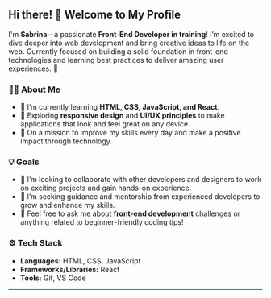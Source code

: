 ## Hi there! 👋 Welcome to My Profile

I'm **Sabrina**—a passionate **Front-End Developer in training**! I’m excited to dive deeper into web development and bring creative ideas to life on the web. Currently focused on building a solid foundation in front-end technologies and learning best practices to deliver amazing user experiences. 🌟

### 👩‍💻 About Me
- 🌱 I’m currently learning **HTML, CSS, JavaScript, and React**.
- 🔭 Exploring **responsive design** and **UI/UX principles** to make applications that look and feel great on any device.
- 🎯 On a mission to improve my skills every day and make a positive impact through technology.

### 💡 Goals
- 👯 I’m looking to collaborate with other developers and designers to work on exciting projects and gain hands-on experience.
- 🤔 I’m seeking guidance and mentorship from experienced developers to grow and enhance my skills.
- 💬 Feel free to ask me about **front-end development** challenges or anything related to beginner-friendly coding tips!

### ⚙️ Tech Stack
- **Languages:** HTML, CSS, JavaScript
- **Frameworks/Libraries:** React
- **Tools:** Git, VS Code
---

